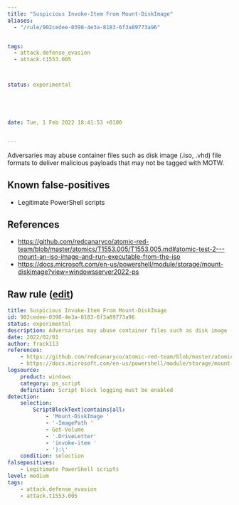 ```yaml
---
title: "Suspicious Invoke-Item From Mount-DiskImage"
aliases:
  - "/rule/902cedee-0398-4e3a-8183-6f3a89773a96"


tags:
  - attack.defense_evasion
  - attack.t1553.005



status: experimental





date: Tue, 1 Feb 2022 18:41:53 +0100


---
```


Adversaries may abuse container files such as disk image (.iso, .vhd) file formats to deliver malicious payloads that may not be tagged with MOTW.

<!--more-->


## Known false-positives

* Legitimate PowerShell scripts



## References

* https://github.com/redcanaryco/atomic-red-team/blob/master/atomics/T1553.005/T1553.005.md#atomic-test-2---mount-an-iso-image-and-run-executable-from-the-iso
* https://docs.microsoft.com/en-us/powershell/module/storage/mount-diskimage?view=windowsserver2022-ps


## Raw rule ([edit](https://github.com/SigmaHQ/sigma/edit/master/rules/windows/powershell/powershell_script/posh_ps_run_from_mount_diskimage.yml))
```yaml
title: Suspicious Invoke-Item From Mount-DiskImage
id: 902cedee-0398-4e3a-8183-6f3a89773a96
status: experimental
description: Adversaries may abuse container files such as disk image (.iso, .vhd) file formats to deliver malicious payloads that may not be tagged with MOTW.
date: 2022/02/01
author: frack113
references:
    - https://github.com/redcanaryco/atomic-red-team/blob/master/atomics/T1553.005/T1553.005.md#atomic-test-2---mount-an-iso-image-and-run-executable-from-the-iso
    - https://docs.microsoft.com/en-us/powershell/module/storage/mount-diskimage?view=windowsserver2022-ps
logsource:
    product: windows
    category: ps_script
    definition: Script block logging must be enabled
detection:
    selection:
        ScriptBlockText|contains|all:
            - 'Mount-DiskImage '
            - '-ImagePath '
            - Get-Volume
            - '.DriveLetter'
            - 'invoke-item '
            - '):\'
    condition: selection
falsepositives:
    - Legitimate PowerShell scripts
level: medium
tags:
    - attack.defense_evasion
    - attack.t1553.005

```
